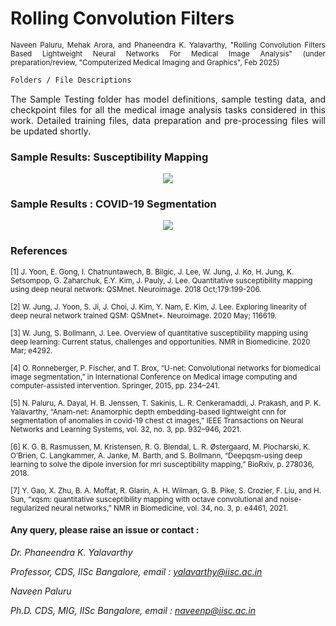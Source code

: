 
# Rolling Convolution Filters

<p align="justify" markdown="1">
<sup> Naveen Paluru, Mehak Arora, and Phaneendra K. Yalavarthy, "Rolling Convolution Filters Based Lightweight
Neural Networks For Medical Image Analysis" (under preparation/review, "Computerized Medical Imaging and Graphics", Feb 2025)</sub>
</p>

```md
Folders / File Descriptions
```
<p align="justify" markdown="1">
The Sample Testing folder has model definitions, sample testing data, and checkpoint files for all the medical image analysis tasks considered in this work. Detailed training files, data preparation and pre-processing files will be updated shortly.
</p>

### Sample Results: Susceptibility Mapping

<p align="center">
  <img src="https://github.com/NaveenPaluru/Rolling-Filters/blob/main/Display%20Images/1.png">
</p>

### Sample Results : COVID-19 Segmentation

<p align="center">
  <img src="https://github.com/NaveenPaluru/Rolling-Filters/blob/main/Display%20Images/2.png">
</p>

### References

<p align="justify" markdown="1">

<sup> [1]  J. Yoon, E. Gong, I. Chatnuntawech, B. Bilgic, J. Lee, W. Jung, J. Ko, H. Jung, K. Setsompop, G. Zaharchuk, E.Y. Kim, J. Pauly, J. Lee. Quantitative susceptibility mapping using deep neural network: QSMnet. Neuroimage. 2018 Oct;179:199-206. </sub>

<sup> [2] W. Jung, J. Yoon, S. Ji, J. Choi, J. Kim, Y. Nam, E. Kim, J. Lee. Exploring linearity of deep neural network trained QSM: QSMnet+. Neuroimage. 2020 May; 116619.  </sub>

<sup> [3] W. Jung, S. Bollmann, J. Lee. Overview of quantitative susceptibility mapping using deep learning: Current status, challenges and opportunities. NMR in Biomedicine. 2020 Mar; e4292.  </sub>

<sup> [4] O. Ronneberger, P. Fischer, and T. Brox, “U-net: Convolutional networks for biomedical image segmentation,” in International Conference on Medical image computing and computer-assisted intervention. Springer, 2015, pp. 234–241.  </sub>

<sup> [5] N. Paluru, A. Dayal, H. B. Jenssen, T. Sakinis, L. R. Cenkeramaddi, J. Prakash, and P. K. Yalavarthy, “Anam-net: Anamorphic depth embedding-based lightweight cnn for segmentation of anomalies in covid-19 chest ct images,” IEEE Transactions on Neural Networks and Learning Systems, vol. 32, no. 3, pp. 932–946, 2021.  </sub>

<sup> [6] K. G. B. Rasmussen, M. Kristensen, R. G. Blendal, L. R. Østergaard, M. Plocharski, K. O’Brien, C. Langkammer, A. Janke, M. Barth, and S. Bollmann, “Deepqsm-using deep learning to solve the dipole inversion for mri susceptibility mapping,” BioRxiv, p. 278036, 2018.  </sub>

<sup> [7] Y. Gao, X. Zhu, B. A. Moffat, R. Glarin, A. H. Wilman, G. B. Pike, S. Crozier, F. Liu, and H. Sun, “xqsm: quantitative susceptibility mapping with octave convolutional and noise-regularized neural networks,” NMR in Biomedicine, vol. 34, no. 3, p. e4461, 2021.  </sub>

</p>

#### Any query, please raise an issue or contact :

*Dr. Phaneendra  K. Yalavarthy* 

*Professor, CDS, IISc Bangalore, email : yalavarthy@iisc.ac.in*

*Naveen Paluru*

*Ph.D. CDS, MIG, IISc Bangalore,  email : naveenp@iisc.ac.in*
